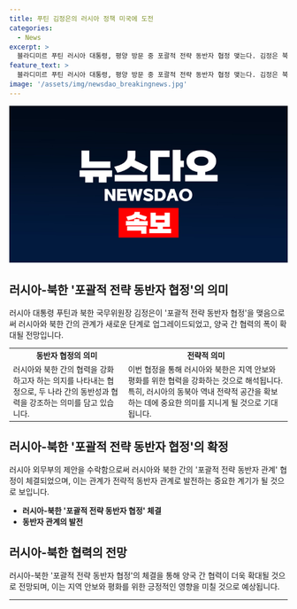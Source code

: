```yaml
---
title: 푸틴 김정은의 러시아 정책 미국에 도전
categories:
  - News
excerpt: >
  블라디미르 푸틴 러시아 대통령, 평양 방문 중 포괄적 전략 동반자 협정 맺는다. 김정은 북한 국무위원장과의 악수로 러시아-북한 장기관계 강조. 새로운 기본 문서로 과거 조약 대체 예고. 푸틴 대통령, 북한의 러시아 정책 지지 강조. 북러 정상회담 모스크바에서 열릴 예정.
feature_text: >
  블라디미르 푸틴 러시아 대통령, 평양 방문 중 포괄적 전략 동반자 협정 맺는다. 김정은 북한 국무위원장과의 악수로 러시아-북한 장기관계 강조. 새로운 기본 문서로 과거 조약 대체 예고. 푸틴 대통령, 북한의 러시아 정책 지지 강조. 북러 정상회담 모스크바에서 열릴 예정.
image: '/assets/img/newsdao_breakingnews.jpg'
---
```


<p><img src="/assets/img/newsdao_breakingnews.jpg" alt="koreaapp 속보" /></p>

<h2 data-ke-size="size26">러시아-북한 '포괄적 전략 동반자 협정'의 의미</h2>

<p data-ke-size="size16">러시아 대통령 푸틴과 북한 국무위원장 김정은이 '포괄적 전략 동반자 협정'을 맺음으로써 러시아와 북한 간의 관계가 새로운 단계로 업그레이드되었고, 양국 간 협력의 폭이 확대될 전망입니다.</p>

<table>
    <tbody>
        <tr>
            <td style="text-align: center; height: 17px;"><b>동반자 협정의 의미</b></td>
            <td style="text-align: center; height: 17px;"><b>전략적 의미</b></td>
        </tr>
        <tr>
            <td style="text-align: left;">러시아와 북한 간의 협력을 강화하고자 하는 의지를 나타내는 협정으로, 두 나라 간의 동반성과 협력을 강조하는 의미를 담고 있습니다.</td>
            <td style="text-align: left;">이번 협정을 통해 러시아와 북한은 지역 안보와 평화를 위한 협력을 강화하는 것으로 해석됩니다. 특히, 러시아의 동북아 역내 전략적 공간을 확보하는 데에 중요한 의미를 지니게 될 것으로 기대됩니다.</td>
        </tr>
    </tbody>
</table>

<h2 data-ke-size="size26">러시아-북한 '포괄적 전략 동반자 협정'의 확정</h2>

<p data-ke-size="size16">러시아 외무부의 제안을 수락함으로써 러시아와 북한 간의 '포괄적 전략 동반자 관계' 협정이 체결되었으며, 이는 관계가 전략적 동반자 관계로 발전하는 중요한 계기가 될 것으로 보입니다.</p>

<ul>
    <li><b>러시아-북한 '포괄적 전략 동반자 협정' 체결</b></li>
    <li><b>동반자 관계의 발전</b></li>
</ul>

<h2 data-ke-size="size26">러시아-북한 협력의 전망</h2>

<p data-ke-size="size16">러시아-북한 '포괄적 전략 동반자 협정'의 체결을 통해 양국 간 협력이 더욱 확대될 것으로 전망되며, 이는 지역 안보와 평화를 위한 긍정적인 영향을 미칠 것으로 예상됩니다.</p>

<p><hr></p>

